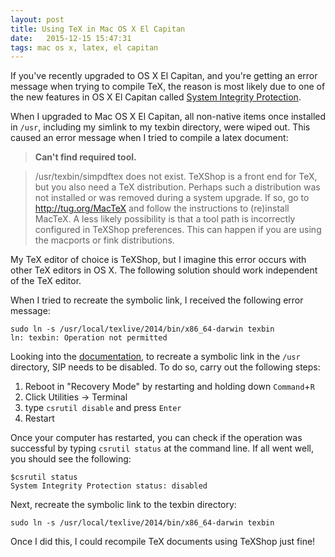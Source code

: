 ```yaml
---
layout: post
title: Using TeX in Mac OS X El Capitan
date:   2015-12-15 15:47:31
tags: mac os x, latex, el capitan
---
```


If you've recently upgraded to OS X El Capitan, and you're getting an error
message when trying to compile TeX, the reason is most likely due to one of
the new features in OS X El Capitan called [System Integrity Protection][SIP].

When I upgraded to Mac OS X El Capitan, all non-native items once installed in
`/usr`, including my simlink to my texbin
directory, were wiped out. This caused an error message when I tried to compile
a latex document:

>**Can't find required tool.**

>/usr/texbin/simpdftex does not exist. TeXShop is  a front end for TeX, but you also need a TeX distribution. Perhaps such a distribution was not installed or was removed during a system upgrade. If so, go to http://tug.org/MacTeX and follow the instructions to (re)install MacTeX. A less likely possibility is that a tool path is incorrectly configured in TeXShop preferences. This can happen if you are using the macports or fink distributions.

My TeX editor of choice is TeXShop, but I imagine this error occurs with other
TeX editors in OS X. The following solution should work independent of the
TeX editor.

When I tried to recreate the symbolic link, I received the following error message:

    sudo ln -s /usr/local/texlive/2014/bin/x86_64-darwin texbin
    ln: texbin: Operation not permitted

Looking into the [documentation][SIPconf], to recreate a symbolic link in the
`/usr` directory, SIP needs to be disabled. To do so, carry out the following
steps:

1. Reboot in "Recovery Mode" by restarting and holding down `Command`+`R`
2. Click Utilities -> Terminal
3. type `csrutil disable` and press `Enter`
4. Restart

Once your computer has restarted,  you can check if the operation was
successful by typing `csrutil status` at the command line. If all went
well, you should see the following:

    $csrutil status
    System Integrity Protection status: disabled

Next, recreate the symbolic link to the texbin directory:

```
sudo ln -s /usr/local/texlive/2014/bin/x86_64-darwin texbin
```

Once I did this, I could recompile TeX documents using TeXShop just fine!


[SIP]:https://developer.apple.com/library/mac/documentation/Security/Conceptual/System_Integrity_Protection_Guide/Introduction/Introduction.html#//apple_ref/doc/uid/TP40016462-CH1-DontLinkElementID_15

[SIPconf]:https://developer.apple.com/library/mac/documentation/Security/Conceptual/System_Integrity_Protection_Guide/ConfiguringSystemIntegrityProtection/ConfiguringSystemIntegrityProtection.html
